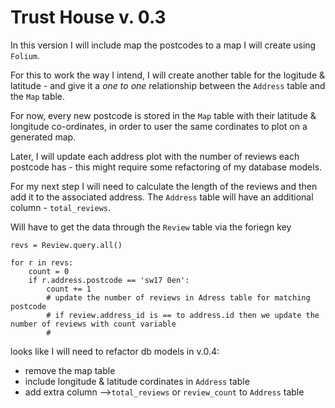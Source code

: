 # Trust House v. 0.3 #

In this version I will include map the postcodes to a map I will create using `Folium`.

For this to work the way I intend, I will create another table for the logitude & latitude - and give it a *one to one* relationship between the `Address` table and the `Map` table.

For now, every new postcode is stored in the `Map` table with their latitude & longitude co-ordinates, in order to user the same cordinates to plot on a generated map.

Later, I will update each address plot with the number of reviews each postcode has - this might require some refactoring of my database models.

For my next step I will need to calculate the length of the reviews and then add it to the associated address.
The `Address` table will have an additional column - `total_reviews`.

Will have to get the data through the `Review` table via the foriegn key

```
revs = Review.query.all()

for r in revs:
    count = 0
    if r.address.postcode == 'sw17 0en':
        count += 1
        # update the number of reviews in Adress table for matching postcode
        # if review.address_id is == to address.id then we update the number of reviews with count variable
        #
```
looks like I will need to refactor db models in v.0.4:
- remove the map table
- include longitude & latitude cordinates in `Address` table
- add extra column -->`total_reviews` or `review_count` to `Address` table